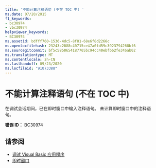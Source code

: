 ```yaml
---
title: '不能计算注释语句 (不在 TOC 中) '
ms.date: 07/20/2015
f1_keywords:
- bc30974
- vbc30974
helpviewer_keywords:
- BC30974
ms.assetid: bdfff760-1536-4dc5-8f81-68e6f8d2266c
ms.openlocfilehash: 23243c2088c40715ce47a0fd59c3923794268bf6
ms.sourcegitcommit: bf5c5850654187705bc94cc40ebfb62fe346ab02
ms.translationtype: MT
ms.contentlocale: zh-CN
ms.lasthandoff: 09/23/2020
ms.locfileid: "91073388"
---
```

# <a name="comment-statements-cannot-be-evaluated-not-in-toc"></a>不能计算注释语句 (不在 TOC 中) 

在调试会话期间，已在即时窗口中输入注释语句。 未计算即时窗口中的注释语句。  
  
 **错误 ID：** BC30974  
  
## <a name="see-also"></a>请参阅

- [调试 Visual Basic 应用程序](/visualstudio/debugger/debugger-basics)
- [即时窗口](/visualstudio/ide/reference/immediate-window)
